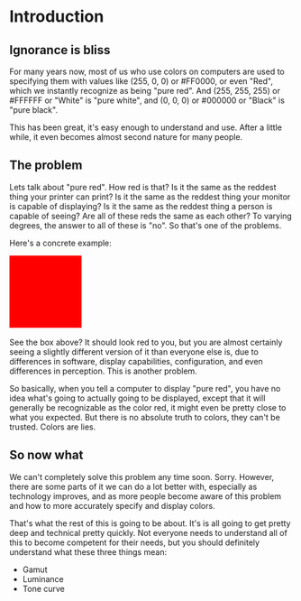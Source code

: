 # Introduction

## Ignorance is bliss

For many years now, most of us who use colors on computers are used to specifying them with values
like (255, 0, 0) or #FF0000, or even "Red", which we instantly recognize as being "pure red". And
(255, 255, 255) or #FFFFFF or "White" is "pure white", and (0, 0, 0) or #000000 or "Black" is "pure
black".

This has been great, it's easy enough to understand and use. After a little while, it even becomes
almost second nature for many people.

## The problem

Lets talk about "pure red". How red is that? Is it the same as the reddest thing your printer can
print? Is it the same as the reddest thing your monitor is capable of displaying? Is it the same as
the reddest thing a person is capable of seeing? Are all of these reds the same as each other? To
varying degrees, the answer to all of these is "no". So that's one of the problems.

Here's a concrete example:

![Red](/images/red.png)

See the box above? It should look red to you, but you are almost certainly seeing a slightly
different version of it than everyone else is, due to differences in software, display capabilities,
configuration, and even differences in perception. This is another problem.

So basically, when you tell a computer to display "pure red", you have no idea what's going to
actually going to be displayed, except that it will generally be recognizable as the color red, it
might even be pretty close to what you expected. But there is no absolute truth to colors, they
can't be trusted. Colors are lies.

## So now what

We can't completely solve this problem any time soon. Sorry. However, there are some parts of it we
can do a lot better with, especially as technology improves, and as more people become aware of this
problem and how to more accurately specify and display colors.

That's what the rest of this is going to be about. It's is all going to get pretty deep and
technical pretty quickly. Not everyone needs to understand all of this to become competent for their
needs, but you should definitely understand what these three things mean:

* Gamut
* Luminance
* Tone curve

